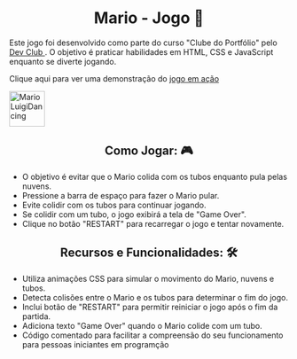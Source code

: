<h1 align="center"> Mario - Jogo 🍄 </h1>
<p> Este jogo foi desenvolvido como parte do curso "Clube do Portfólio" pelo <a href="https://rodolfomori.com.br/devclub"> Dev Club </a>. O objetivo é praticar habilidades em HTML, CSS e JavaScript enquanto se diverte jogando.</p>

Clique aqui para ver uma demonstração do <a href ="https://mleilane.github.io/Jogo_mario/"> jogo em ação </a>

<a href="https://emoji.gg/emoji/8210-marioluigidancing"><img src="https://cdn3.emoji.gg/emojis/8210-marioluigidancing.gif" width="64px" height="64px" alt="MarioLuigiDancing"></a> <br>

<h2 align="center"> Como Jogar: 🎮 </h2>

- O objetivo é evitar que o Mario colida com os tubos enquanto pula pelas nuvens.
- Pressione a barra de espaço para fazer o Mario pular.
- Evite colidir com os tubos para continuar jogando.
- Se colidir com um tubo, o jogo exibirá a tela de "Game Over".
- Clique no botão "RESTART" para recarregar o jogo e tentar novamente.

<h2 align="center"> Recursos e Funcionalidades: 🛠 </h2>

- Utiliza animações CSS para simular o movimento do Mario, nuvens e tubos.
- Detecta colisões entre o Mario e os tubos para determinar o fim do jogo.
- Inclui botão de "RESTART" para permitir reiniciar o jogo após o fim da partida.
- Adiciona texto "Game Over" quando o Mario colide com um tubo.
- Código comentado para facilitar a compreensão do seu funcionamento para pessoas iniciantes em programção


